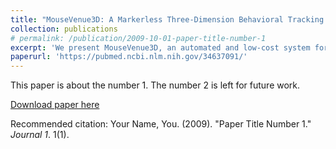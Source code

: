 ```yaml
---
title: "MouseVenue3D: A Markerless Three-Dimension Behavioral Tracking System for Matching Two-Photon Brain Imaging in Free-Moving Mice"
collection: publications
# permalink: /publication/2009-10-01-paper-title-number-1
excerpt: 'We present MouseVenue3D, an automated and low-cost system for the efficient capture of 3-D skeleton trajectories in markerless rodents. We improved the most time-consuming step in 3-D behavior capturing by developing an automatic calibration module. Then, we validated this process in behavior recognition tasks, and showed that 3-D behavioral data achieved higher accuracy than 2-D data. Subsequently, MouseVenue3D was combined with fast high-resolution miniature two-photon microscopy for synchronous neural recording and behavioral tracking in the freely-moving mouse. Finally, we successfully decoded spontaneous neuronal activity from the 3-D behavior of mice.'
paperurl: 'https://pubmed.ncbi.nlm.nih.gov/34637091/'
---
```

This paper is about the number 1. The number 2 is left for future work.

[Download paper here](http://academicpages.github.io/files/paper1.pdf)

Recommended citation: Your Name, You. (2009). "Paper Title Number 1." <i>Journal 1</i>. 1(1).